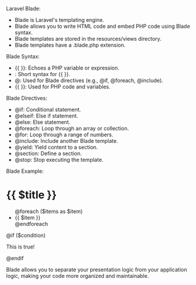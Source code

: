 Laravel Blade:

- Blade is Laravel's templating engine.
- Blade allows you to write HTML code and embed PHP code using Blade syntax.
- Blade templates are stored in the resources/views directory.
- Blade templates have a .blade.php extension.

Blade Syntax:

- {{ }}: Echoes a PHP variable or expression.
- <?= ?>: Short syntax for {{ }}.
- @: Used for Blade directives (e.g., @if, @foreach, @include).
- {{ }}: Used for PHP code and variables.

Blade Directives:

- @if: Conditional statement.
- @elseif: Else if statement.
- @else: Else statement.
- @foreach: Loop through an array or collection.
- @for: Loop through a range of numbers.
- @include: Include another Blade template.
- @yield: Yield content to a section.
- @section: Define a section.
- @stop: Stop executing the template.

Blade Example:

<!-- resources/views/home.blade.php -->

<h1>{{ $title }}</h1>

<ul>
    @foreach ($items as $item)
        <li>{{ $item }}</li>
    @endforeach
</ul>

@if ($condition)
    <p>This is true!</p>
@endif

Blade allows you to separate your presentation logic from your application logic, making your code more organized and maintainable.